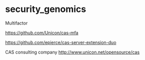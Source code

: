 # security_genomics


Multifactor

https://github.com/Unicon/cas-mfa

https://github.com/epierce/cas-server-extension-duo

CAS consulting company
http://www.unicon.net/opensource/cas
